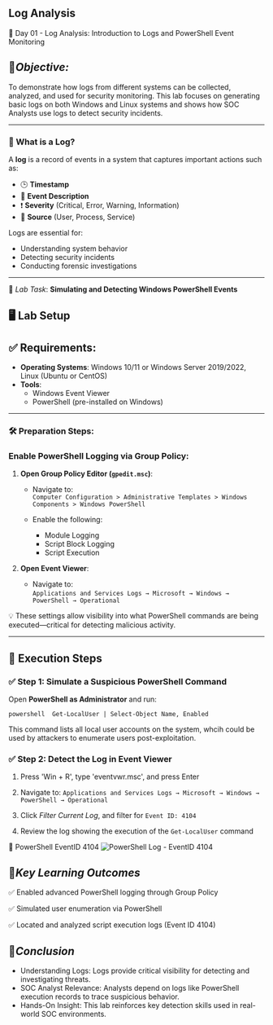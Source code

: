 ## Log Analysis

🧪 Day 01 - Log Analysis: Introduction to Logs and PowerShell Event Monitoring

## 📌*Objective:* 

To demonstrate how logs from different systems can be collected, analyzed, and used for security monitoring. This lab focuses on generating basic logs on both Windows and Linux systems and shows how SOC Analysts use logs to detect security incidents.

---

### 📖 What is a Log?

A **log** is a record of events in a system that captures important actions such as:

- 🕒 **Timestamp**
- 📝 **Event Description**
- ❗ **Severity** (Critical, Error, Warning, Information)
- 🔗 **Source** (User, Process, Service)
  
Logs are essential for:

- Understanding system behavior  
- Detecting security incidents  
- Conducting forensic investigations
  
---

🔬 *Lab Task*: **Simulating and Detecting Windows PowerShell Events**


## 🖥️ Lab Setup


## ✅ Requirements:

- **Operating Systems**: Windows 10/11 or Windows Server 2019/2022, Linux (Ubuntu or CentOS)
- **Tools**:
  - Windows Event Viewer
  - PowerShell (pre-installed on Windows)
    
---

### 🛠️ Preparation Steps:

### Enable PowerShell Logging via Group Policy:

1. **Open Group Policy Editor (`gpedit.msc`)**:
   - Navigate to:  
     `Computer Configuration > Administrative Templates > Windows Components > Windows PowerShell`
     
   - Enable the following:
     
     - Module Logging
     - Script Block Logging
     - Script Execution
       
2. **Open Event Viewer**:
   - Navigate to:  
     `Applications and Services Logs → Microsoft → Windows → PowerShell → Operational`

💡 These settings allow visibility into what PowerShell commands are being executed—critical for detecting malicious activity.

---

## 🧪 Execution Steps

### ✅ Step 1: Simulate a Suspicious PowerShell Command

Open **PowerShell as Administrator** and run:

  `powershell 
    Get-LocalUser | Select-Object Name, Enabled `
  
This command lists all local user accounts on the system, whcih could be used by attackers to enumerate users post-exploitation.

### ✅ Step 2: Detect the Log in Event Viewer

  1. Press 'Win + R', type 'eventvwr.msc', and press Enter

  2. Navigate to:
      `Applications and Services Logs → Microsoft → Windows → PowerShell → Operational`

  3. Click *Filter Current Log*, and filter for `Event ID: 4104`

  4. Review the log showing the execution of the `Get-LocalUser` command

📸 PowerShell EventID 4104 ![PowerShell Log - EventID 4104](../Screenshots/Day01-EventID4104.png)


## 🧠*Key Learning Outcomes*

✅ Enabled advanced PowerShell logging through Group Policy

✅ Simulated user enumeration via PowerShell

✅ Located and analyzed script execution logs (Event ID 4104)


## 🎯*Conclusion*

- Understanding Logs: Logs provide critical visibility for detecting and investigating threats.
- SOC Analyst Relevance: Analysts depend on logs like PowerShell execution records to trace suspicious behavior.
- Hands-On Insight: This lab reinforces key detection skills used in real-world SOC environments.


